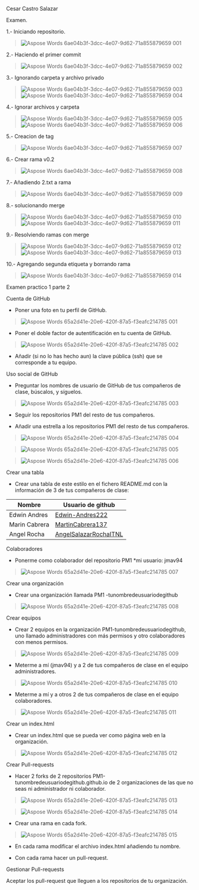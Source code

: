 Cesar Castro Salazar

Examen.

1.- Iniciando repositorio. 

> ![Aspose Words 6ae04b3f-3dcc-4e07-9d62-71a855879659 001](https://user-images.githubusercontent.com/78839789/191274740-b5c18f77-bb34-44b8-9f76-acaf34352106.png)

2.- Haciendo el primer commit

> ![Aspose Words 6ae04b3f-3dcc-4e07-9d62-71a855879659 002](https://user-images.githubusercontent.com/78839789/191275086-693bf303-0a06-45d2-98ec-909385b8afe3.png)

3.- Ignorando carpeta y archivo privado

> ![Aspose Words 6ae04b3f-3dcc-4e07-9d62-71a855879659 003](https://user-images.githubusercontent.com/78839789/191275193-a49d17db-d5c3-42f9-9e3d-de3d81fad21d.png)
> ![Aspose Words 6ae04b3f-3dcc-4e07-9d62-71a855879659 004](https://user-images.githubusercontent.com/78839789/191275230-f53958ce-cb6e-410e-a8f5-a19bd14f7a1a.png)

4.- Ignorar archivos y carpeta

> ![Aspose Words 6ae04b3f-3dcc-4e07-9d62-71a855879659 005](https://user-images.githubusercontent.com/78839789/191275249-0bc1b035-975f-4fb3-b92a-684c4edba938.png)
> ![Aspose Words 6ae04b3f-3dcc-4e07-9d62-71a855879659 006](https://user-images.githubusercontent.com/78839789/191275276-09ab8b29-a5db-49d7-9fad-eef6c9ebb28b.png)

5.- Creacion de tag

> ![Aspose Words 6ae04b3f-3dcc-4e07-9d62-71a855879659 007](https://user-images.githubusercontent.com/78839789/191275347-20aa9414-0fcd-4a3c-a9b3-78ece4af7951.png)

6.- Crear rama v0.2

> ![Aspose Words 6ae04b3f-3dcc-4e07-9d62-71a855879659 008](https://user-images.githubusercontent.com/78839789/191275365-49681ebe-33be-4060-a7fe-b8d1831bdce9.png)

7.- Añadiendo 2.txt a rama

> ![Aspose Words 6ae04b3f-3dcc-4e07-9d62-71a855879659 009](https://user-images.githubusercontent.com/78839789/191275379-7cd2465f-866f-4bcc-9aa9-9c8d6a22144a.png)

8.- solucionando merge

> ![Aspose Words 6ae04b3f-3dcc-4e07-9d62-71a855879659 010](https://user-images.githubusercontent.com/78839789/191275389-1efbfea4-3ae2-42d7-bc41-731ea79798fb.png)
> ![Aspose Words 6ae04b3f-3dcc-4e07-9d62-71a855879659 011](https://user-images.githubusercontent.com/78839789/191275532-6d31f381-1516-4779-bbae-afd6aaa75d79.png)

9.- Resolviendo ramas con merge 

> ![Aspose Words 6ae04b3f-3dcc-4e07-9d62-71a855879659 012](https://user-images.githubusercontent.com/78839789/191275546-9a28d410-b98a-4757-b6cc-ea98db4c845c.png)
> ![Aspose Words 6ae04b3f-3dcc-4e07-9d62-71a855879659 013](https://user-images.githubusercontent.com/78839789/191275572-afc7909b-403b-4d1d-84e3-a1fe2a4fcd35.png)

10.- Agregando segunda etiqueta y borrando rama

> ![Aspose Words 6ae04b3f-3dcc-4e07-9d62-71a855879659 014](https://user-images.githubusercontent.com/78839789/191275588-9c48eef4-d986-4d50-b3a0-fdb7fdcba908.png)

Examen practico 1 parte 2

Cuenta de GitHub 

- Poner una foto en tu perfil de GitHub. 

> ![Aspose Words 65a2d41e-20e6-420f-87a5-f3eafc214785 001](https://user-images.githubusercontent.com/78839789/191514699-2c20c9cb-6532-453a-928c-1bbcba0f4143.png)

- Poner el doble factor de autentificación en tu cuenta de GitHub. 

> ![Aspose Words 65a2d41e-20e6-420f-87a5-f3eafc214785 002](https://user-images.githubusercontent.com/78839789/191514728-cd941a27-330a-448b-af6c-981549388e67.png)

- Añadir (si no lo has hecho aun) la clave pública (ssh) que se corresponde a tu equipo. 

Uso social de GitHub 

- Preguntar los nombres de usuario de GitHub de tus compañeros de clase, búscalos, y síguelos. 

> ![Aspose Words 65a2d41e-20e6-420f-87a5-f3eafc214785 003](https://user-images.githubusercontent.com/78839789/191514744-95d6f721-0949-48e9-9316-78afe3c959d1.png)

- Seguir los repositorios PM1 del resto de tus compañeros. 

- Añadir una estrella a los repositorios PM1 del resto de tus compañeros. 

> ![Aspose Words 65a2d41e-20e6-420f-87a5-f3eafc214785 004](https://user-images.githubusercontent.com/78839789/191514763-1617b66b-1000-4949-9d9f-950fe65b17b9.png)

> ![Aspose Words 65a2d41e-20e6-420f-87a5-f3eafc214785 005](https://user-images.githubusercontent.com/78839789/191514780-33395d78-e7ed-4585-95e1-4429a9979c99.png)

> ![Aspose Words 65a2d41e-20e6-420f-87a5-f3eafc214785 006](https://user-images.githubusercontent.com/78839789/191514806-3982ef59-d98c-42eb-b2a9-6e80e1754506.png)

Crear una tabla 

- Crear una tabla de este estilo en el fichero README.md con la información de 3 de tus compañeros de clase: 

|Nombre|Usuario de github|
|------------|---------------|
|Edwin Andres|[Edwin-Andres222](https://github.com/Edwin-Andres222)|
|Marin Cabrera|[MartinCabrera137](https://github.com/MartinCabrera137)|
|Angel Rocha|[AngelSalazarRochaITNL](https://github.com/AngelSalazarRochaITNL)|

Colaboradores 

- Ponerme como colaborador del repositorio PM1 \*mi usuario: jmav94 

> ![Aspose Words 65a2d41e-20e6-420f-87a5-f3eafc214785 007](https://user-images.githubusercontent.com/78839789/191514823-fcc388b1-b967-49cf-857c-791a27a354b7.png)

Crear una organización 

- Crear una organización llamada PM1 -tunombredeusuariodegithub 

> ![Aspose Words 65a2d41e-20e6-420f-87a5-f3eafc214785 008](https://user-images.githubusercontent.com/78839789/191514838-cbfe84e3-4597-4946-b9a6-ce23a98dbf79.png)

Crear equipos 

- Crear 2 equipos en la organización PM1-tunombredeusuariodegithub, uno llamado administradores con más permisos y otro colaboradores con menos permisos. 

> ![Aspose Words 65a2d41e-20e6-420f-87a5-f3eafc214785 009](https://user-images.githubusercontent.com/78839789/191514866-bc057e41-dac3-4f1e-bc76-46050831af0b.png)

- Meterme a mí (jmav94) y a 2 de tus compañeros de clase en el equipo administradores. 

> ![Aspose Words 65a2d41e-20e6-420f-87a5-f3eafc214785 010](https://user-images.githubusercontent.com/78839789/191514875-19251367-ab8a-4b90-b5de-ed370f978502.png)

- Meterme a mí y a otros 2 de tus compañeros de clase en el equipo colaboradores. 

> ![Aspose Words 65a2d41e-20e6-420f-87a5-f3eafc214785 011](https://user-images.githubusercontent.com/78839789/191514894-976434d1-d002-47d8-9265-57c117660f11.png)

Crear un index.html 

- Crear un index.html que se pueda ver como página web en la organización. 

> ![Aspose Words 65a2d41e-20e6-420f-87a5-f3eafc214785 012](https://user-images.githubusercontent.com/78839789/191514902-5fb88c3a-523c-4e47-966c-43ce0463a076.png)

Crear Pull-requests 

- Hacer 2 forks de 2 repositorios PM1-tunombredeusuariodegithub.github.io de 2 organizaciones de las que no seas ni administrador ni colaborador. 

> ![Aspose Words 65a2d41e-20e6-420f-87a5-f3eafc214785 013](https://user-images.githubusercontent.com/78839789/191514924-1ac508f1-f3c9-4985-a092-74b3b936dd87.png)

> ![Aspose Words 65a2d41e-20e6-420f-87a5-f3eafc214785 014](https://user-images.githubusercontent.com/78839789/191514936-10e7f533-8202-44c4-b4f0-386ee4c756c1.png)

- Crear una rama en cada fork. 

> ![Aspose Words 65a2d41e-20e6-420f-87a5-f3eafc214785 015](https://user-images.githubusercontent.com/78839789/191514945-b3147b38-8389-4719-b063-cde00bf1a2d5.png)

- En cada rama modificar el archivo index.html añadiendo tu nombre. 

- Con cada rama hacer un pull-request. 

Gestionar Pull-requests 

Aceptar los pull-request que lleguen a los repositorios de tu organización.
